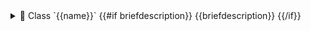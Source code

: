 
<!-- block -->

<details>
<summary>
  📘 Class `{{name}}`
  {{#if briefdescription}}
    <span class="brief-description-pill">{{briefdescription}}</span>
  {{/if}}
</summary>
<!-- block -->

# Class `{{name}}` {{anchor refid}}

{{#if detaileddescription}}
<!-- block -->

> {{detaileddescription}}

<!-- block -->
{{/if}}

{{#if basecompoundref}}
<!-- block -->

<details open>
<summary>🧬 Inherits From</summary>

```cpp
{{kind}} {{name}}
  {{#each basecompoundref}}
  : {{prot}} {{name}}
  {{/each}}
```

</details>

<!-- block -->
{{/if}}


<details open>
<summary>🧍 Members</summary>

<!-- block -->

<!-- FUNCTIONS -->
<details open>
<summary>⚙️ Functions</summary>

{{#each filtered.members}}
  {{#if (eq kind "function")}}
  <!-- block -->
  <details>
    <summary>
      🧠 <code>{{#if type}}{{type}} {{/if}}{{name}}{{#if argsstring}}{{argsstring}}{{/if}}</code>
      <span class="member-badge kind-{{kind}}">{{kind}}</span>
      {{#if section}}<span class="member-badge section-{{section}}">{{prettySection section}}</span>{{/if}}
      {{#if briefdescription}}<span class="brief-description-pill">{{briefdescription}}</span>{{/if}}
    </summary>

    {{#if briefdescription}}
    <p>{{briefdescription}}</p>
    {{/if}}

    {{#if (isFunction kind)}}
      {{#if (hasParams param)}}
      <p><strong>Parameters:</strong></p>
      <ul>
        {{#each param}}
        <li><code>{{type}} {{declname}}</code> – {{briefdescription}}</li>
        {{/each}}
      </ul>
      {{else}}
      <p><strong>Parameters:</strong> None</p>
      {{/if}}
    {{/if}}

{{#if (and location location.bodyfile)}}
  <hr />
  <p>
    <strong>📄 Source:</strong>
    <code>{{location.bodyfile}}</code>
    (lines {{location.bodystart}}–{{location.bodyend}})
  </p>

  <ExpandableCodeBlock code={`{{{getFunctionSource location}}}`} language="cpp" previewLines={15} />
{{/if}}

  </details>
  <!-- block -->
  {{/if}}
{{/each}}

</details>
<!-- block -->

<!-- VARIABLES -->
<details open>
<summary>📦 Variables</summary>

{{#each filtered.members}}

  {{#if (eq kind "variable")}}
  <!-- block -->
  <details>
    <summary>
      🧠 <code>{{#if type}}{{type}} {{/if}}{{name}}</code>
      <span class="member-badge kind-{{kind}}">{{kind}}</span>
      {{#if section}}<span class="member-badge section-{{section}}">{{prettySection section}}</span>{{/if}}
      {{#if briefdescription}}<span class="brief-description-pill">{{briefdescription}}</span>{{/if}}
    </summary>

    {{#if briefdescription}}
    <p>{{briefdescription}}</p>
    {{/if}}

  </details>
  <!-- block -->
  {{/if}}
{{/each}}

</details>
<!-- block -->

</details>
<!-- block -->

{{#if (anyEnum filtered.members)}}
<details open>
<summary>🎛️ Enums</summary>

{{#each filtered.members}}
  {{#if enumvalue}}
<!-- block -->

<details>
<summary>🔢 `{{name}}`</summary>

{{#if briefdescription}}
{{briefdescription}}
{{/if}}

{{#if detaileddescription}}
{{detaileddescription}}
{{/if}}

#### 🎚 Enum Values

| Value | Description |
|-------|-------------|
{{#each enumvalue}}
| `{{cell name}}` | {{cell summary}} |
{{/each}}

</details>

<!-- block -->
  {{/if}}
{{/each}}

</details>
{{else}}
_No enum types are defined in this file._
{{/if}}

<!-- block -->

</details>

<!-- block -->
